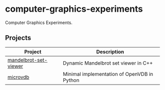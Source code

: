 # computer-graphics-experiments
Computer Graphics Experiments.
## Projects
| Project                  | Description                |
|--------------------------|----------------------------|
| [mandelbrot-set-viewer](mandelbrot-set-viewer) | Dynamic Mandelbrot set viewer in C++ |
| [microvdb](microvdb) | Minimal implementation of OpenVDB in Python |
